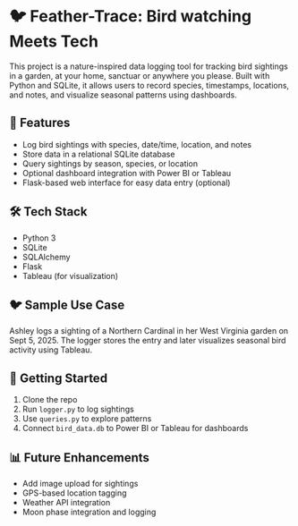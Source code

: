 # 🐦 Feather-Trace: Bird watching Meets Tech

This project is a nature-inspired data logging tool for tracking bird sightings in a garden, at your home, sanctuar or anywhere you please. 
Built with Python and SQLite, it allows users to record species, timestamps, locations, and notes, and visualize seasonal patterns using dashboards.

## 🌿 Features
- Log bird sightings with species, date/time, location, and notes
- Store data in a relational SQLite database
- Query sightings by season, species, or location
- Optional dashboard integration with Power BI or Tableau
- Flask-based web interface for easy data entry (optional)

## 🛠️ Tech Stack
- Python 3
- SQLite
- SQLAlchemy
- Flask 
- Tableau (for visualization)
  
## 🐦 Sample Use Case
Ashley logs a sighting of a Northern Cardinal in her West Virginia garden on Sept 5, 2025. 
The logger stores the entry and later visualizes seasonal bird activity using Tableau.

## 🚀 Getting Started
1. Clone the repo  
2. Run `logger.py` to log sightings  
3. Use `queries.py` to explore patterns  
4. Connect `bird_data.db` to Power BI or Tableau for dashboards

## 📊 Future Enhancements
- Add image upload for sightings
- GPS-based location tagging
- Weather API integration
- Moon phase integration and logging

